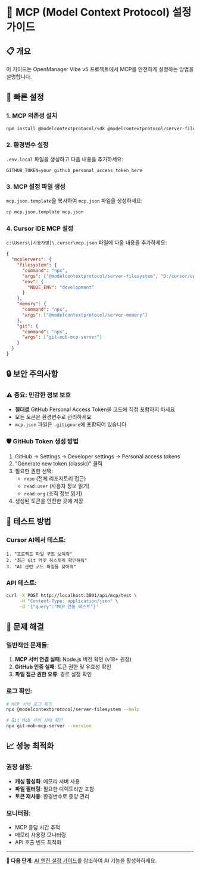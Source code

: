 # 🔧 MCP (Model Context Protocol) 설정 가이드

## 📋 개요
이 가이드는 OpenManager Vibe v5 프로젝트에서 MCP를 안전하게 설정하는 방법을 설명합니다.

## 🚀 빠른 설정

### 1. MCP 의존성 설치
```bash
npm install @modelcontextprotocol/sdk @modelcontextprotocol/server-filesystem @modelcontextprotocol/server-memory git-mob-mcp-server @modelcontextprotocol/server-github
```

### 2. 환경변수 설정
`.env.local` 파일을 생성하고 다음 내용을 추가하세요:
```env
GITHUB_TOKEN=your_github_personal_access_token_here
```

### 3. MCP 설정 파일 생성
`mcp.json.template`을 복사하여 `mcp.json` 파일을 생성하세요:
```bash
cp mcp.json.template mcp.json
```

### 4. Cursor IDE MCP 설정
`c:\Users\[사용자명]\.cursor\mcp.json` 파일에 다음 내용을 추가하세요:
```json
{
  "mcpServers": {
    "filesystem": {
      "command": "npx",
      "args": ["@modelcontextprotocol/server-filesystem", "D:/cursor/openmanager-vibe-v5/docs", "D:/cursor/openmanager-vibe-v5/src"],
      "env": {
        "NODE_ENV": "development"
      }
    },
    "memory": {
      "command": "npx", 
      "args": ["@modelcontextprotocol/server-memory"]
    },
    "git": {
      "command": "npx",
      "args": ["git-mob-mcp-server"]
    }
  }
}
```

## 🔒 보안 주의사항

### ⚠️ 중요: 민감한 정보 보호
- **절대로** GitHub Personal Access Token을 코드에 직접 포함하지 마세요
- 모든 토큰은 환경변수로 관리하세요
- `mcp.json` 파일은 `.gitignore`에 포함되어 있습니다

### 🛡️ GitHub Token 생성 방법
1. GitHub → Settings → Developer settings → Personal access tokens
2. "Generate new token (classic)" 클릭
3. 필요한 권한 선택:
   - `repo` (전체 리포지토리 접근)
   - `read:user` (사용자 정보 읽기)
   - `read:org` (조직 정보 읽기)
4. 생성된 토큰을 안전한 곳에 저장

## 🧪 테스트 방법

### Cursor AI에서 테스트:
```
1. "프로젝트 파일 구조 보여줘"
2. "최근 Git 커밋 히스토리 확인해줘"
3. "AI 관련 코드 파일들 찾아줘"
```

### API 테스트:
```bash
curl -X POST http://localhost:3001/api/mcp/test \
     -H "Content-Type: application/json" \
     -d '{"query":"MCP 연동 테스트"}'
```

## 🔧 문제 해결

### 일반적인 문제들:
1. **MCP 서버 연결 실패**: Node.js 버전 확인 (v18+ 권장)
2. **GitHub 인증 실패**: 토큰 권한 및 유효성 확인
3. **파일 접근 권한 오류**: 경로 설정 확인

### 로그 확인:
```bash
# MCP 서버 로그 확인
npx @modelcontextprotocol/server-filesystem --help

# Git Mob 서버 상태 확인
npx git-mob-mcp-server --version
```

## 📈 성능 최적화

### 권장 설정:
- **캐싱 활성화**: 메모리 서버 사용
- **파일 필터링**: 필요한 디렉토리만 포함
- **토큰 재사용**: 환경변수로 중앙 관리

### 모니터링:
- MCP 응답 시간 추적
- 메모리 사용량 모니터링
- API 호출 빈도 최적화

---

**🎯 다음 단계**: [AI 엔진 설정 가이드](./AI_ENGINE_SETUP.md)를 참조하여 AI 기능을 활성화하세요. 